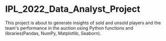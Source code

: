 # IPL_2022_Data_Analyst_Project
This project is about to generate insights of sold and unsold players and the team's performance in the auction using Python functions and libraries(Pandas, NumPy, Matplotlib, Seaborn).

